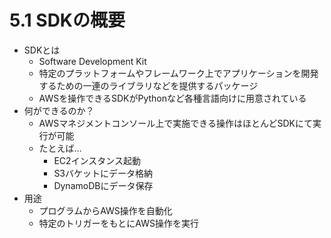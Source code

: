# 5.1 SDKの概要
- SDKとは
    - Software Development Kit
    - 特定のプラットフォームやフレームワーク上でアプリケーションを開発するための一連のライブラリなどを提供するパッケージ
    - AWSを操作できるSDKがPythonなど各種言語向けに用意されている
- 何ができるのか？
    - AWSマネジメントコンソール上で実施できる操作はほとんどSDKにて実行が可能
    - たとえば…
        - EC2インスタンス起動
        - S3バケットにデータ格納
        - DynamoDBにデータ保存
- 用途
    - プログラムからAWS操作を自動化
    - 特定のトリガーをもとにAWS操作を実行